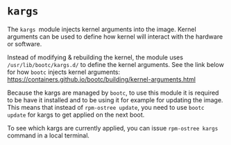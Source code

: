 # `kargs`

The `kargs `module injects kernel arguments into the image. Kernel arguments can be used to define how kernel will interact with the hardware or software.

Instead of modifying & rebuilding the kernel, the module uses `/usr/lib/bootc/kargs.d/` to define the kernel arguments. See the link below for how `bootc` injects kernel arguments:  
https://containers.github.io/bootc/building/kernel-arguments.html

Because the kargs are managed by `bootc`, to use this module it is required to be have it installed and to be using it for example for updating the image. This means that instead of `rpm-ostree update`, you need to use `bootc update` for kargs to get applied on the next boot.  

To see which kargs are currently applied, you can issue `rpm-ostree kargs` command in a local terminal.